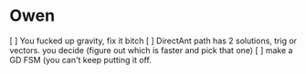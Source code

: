# Owen

[ ] You fucked up gravity, fix it bitch
[ ] DirectAnt path has 2 solutions, trig or vectors. you decide (figure out which is faster and pick that one)
[ ] make a GD FSM (you can't keep putting it off.

